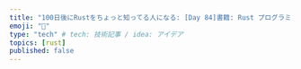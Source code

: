 ```yaml
---
title: "100日後にRustをちょっと知ってる人になる: [Day 84]書籍: Rust プログラミング完全ガイド その8"
emoji: "🦀"
type: "tech" # tech: 技術記事 / idea: アイデア
topics: [rust]
published: false
---
```

